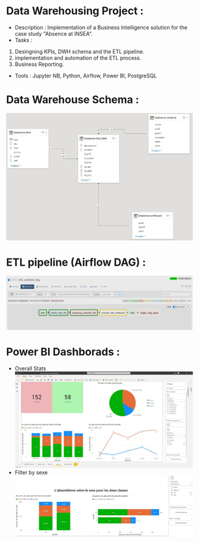 # Data Warehousing Project :

- Description : Implementation of a Business Intelligence solution for the case study "Absence at INSEA". 
- Tasks : 
1. Desingning KPIs, DWH schema and the ETL pipeline. 
2. implementation and automation of the ETL process. 
3. Business Reporting. 
- Tools : Jupyter NB, Python, Airflow, Power BI, PostgreSQL

# Data Warehouse Schema :

![Schema](images/DWH_Schema.jpg)
# ETL pipeline (Airflow DAG) :
![DAG](images/ETL_AirflowDAG.jpg)
# Power BI Dashborads :
- Overall Stats
![Dash1](images/Dash1.jpg)
- Filter by sexe
![Dash2](images/Dash2.jpg)